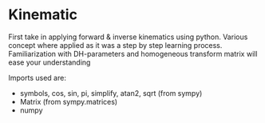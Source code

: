 # Kinematic
First take in applying forward &amp; inverse kinematics using python. 
Various concept where applied as it was a step by step learning process. 
Familiarization with DH-parameters and homogeneous transform matrix will ease your understanding  

Imports used are:
* symbols, cos, sin, pi, simplify, atan2, sqrt (from sympy)
* Matrix (from sympy.matrices)
* numpy 
##
